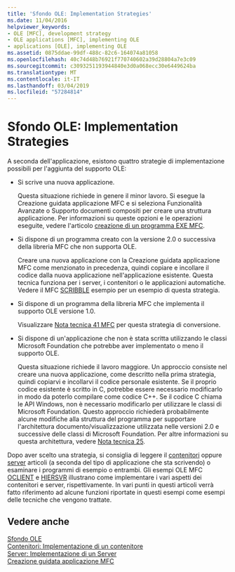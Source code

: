 ```yaml
---
title: 'Sfondo OLE: Implementation Strategies'
ms.date: 11/04/2016
helpviewer_keywords:
- OLE [MFC], development strategy
- OLE applications [MFC], implementing OLE
- applications [OLE], implementing OLE
ms.assetid: 0875ddae-99df-488c-82c6-164074a81058
ms.openlocfilehash: 40c74d48b76921f770740602a39d28804a7e3c09
ms.sourcegitcommit: c3093251193944840e3d0a068ecc30e6449624ba
ms.translationtype: MT
ms.contentlocale: it-IT
ms.lasthandoff: 03/04/2019
ms.locfileid: "57284814"
---
```

# <a name="ole-background-implementation-strategies"></a>Sfondo OLE: Implementation Strategies

A seconda dell'applicazione, esistono quattro strategie di implementazione possibili per l'aggiunta del supporto OLE:

- Si scrive una nuova applicazione.

   Questa situazione richiede in genere il minor lavoro. Si esegue la Creazione guidata applicazione MFC e si seleziona Funzionalità Avanzate o Supporto documenti compositi per creare una struttura applicazione. Per informazioni su queste opzioni e le operazioni eseguite, vedere l'articolo [creazione di un programma EXE MFC](../mfc/reference/mfc-application-wizard.md).

- Si dispone di un programma creato con la versione 2.0 o successiva della libreria MFC che non supporta OLE.

   Creare una nuova applicazione con la Creazione guidata applicazione MFC come menzionato in precedenza, quindi copiare e incollare il codice dalla nuova applicazione nell'applicazione esistente. Questa tecnica funziona per i server, i contenitori o le applicazioni automatiche. Vedere il MFC [SCRIBBLE](../visual-cpp-samples.md) esempio per un esempio di questa strategia.

- Si dispone di un programma della libreria MFC che implementa il supporto OLE versione 1.0.

   Visualizzare [Nota tecnica 41 MFC](../mfc/tn041-mfc-ole1-migration-to-mfc-ole-2.md) per questa strategia di conversione.

- Si dispone di un'applicazione che non è stata scritta utilizzando le classi Microsoft Foundation che potrebbe aver implementato o meno il supporto OLE.

   Questa situazione richiede il lavoro maggiore. Un approccio consiste nel creare una nuova applicazione, come descritto nella prima strategia, quindi copiarvi e incollarvi il codice personale esistente. Se il proprio codice esistente è scritto in C, potrebbe essere necessario modificarlo in modo da poterlo compilare come codice C++. Se il codice C chiama le API Windows, non è necessario modificarlo per utilizzare le classi di Microsoft Foundation. Questo approccio richiederà probabilmente alcune modifiche alla struttura del programma per supportare l'architettura documento/visualizzazione utilizzata nelle versioni 2.0 e successive delle classi di Microsoft Foundation. Per altre informazioni su questa architettura, vedere [Nota tecnica 25](../mfc/tn025-document-view-and-frame-creation.md).

Dopo aver scelto una strategia, si consiglia di leggere il [contenitori](../mfc/containers.md) oppure [server](../mfc/servers.md) articoli (a seconda del tipo di applicazione che sta scrivendo) o esaminare i programmi di esempio o entrambi. Gli esempi OLE MFC [OCLIENT](../visual-cpp-samples.md) e [HIERSVR](../visual-cpp-samples.md) illustrano come implementare i vari aspetti dei contenitori e server, rispettivamente. In vari punti in questi articoli verrà fatto riferimento ad alcune funzioni riportate in questi esempi come esempi delle tecniche che vengono trattate.

## <a name="see-also"></a>Vedere anche

[Sfondo OLE](../mfc/ole-background.md)<br/>
[Contenitori: Implementazione di un contenitore](../mfc/containers-implementing-a-container.md)<br/>
[Server: Implementazione di un Server](../mfc/servers-implementing-a-server.md)<br/>
[Creazione guidata applicazione MFC](../mfc/reference/mfc-application-wizard.md)
